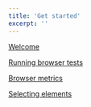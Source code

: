 ```yaml
---
title: 'Get started'
excerpt: ''
---
```


[Welcome](/javascript-api/xk6-browser/)

[Running browser tests](/javascript-api/xk6-browser/get-started/running-browser-tests/)

[Browser metrics](/javascript-api/xk6-browser/get-started/browser-metrics/)

[Selecting elements](/javascript-api/xk6-browser/get-started/selecting-elements/)
